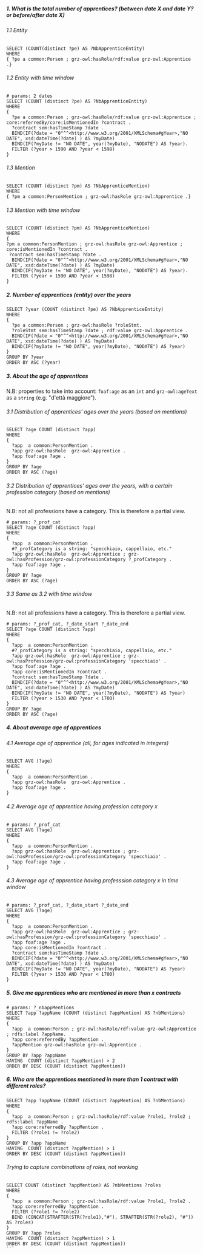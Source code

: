 ##### 1. What is the total number of apprentices? (between date X and date Y? or before/after date X)

###### 1.1 Entity
```sarql
SELECT (COUNT(distinct ?pe) AS ?NbApprenticeEntity)
WHERE
{ ?pe a common:Person ; grz-owl:hasRole/rdf:value grz-owl:Apprentice .}
```

###### 1.2 Entity with time window
```sarql
# params: 2 dates
SELECT (COUNT (distinct ?pe) AS ?NbApprenticeEntity)
WHERE
{ 
  ?pe a common:Person ; grz-owl:hasRole/rdf:value grz-owl:Apprentice ; core:referredBy/core:isMentionedIn ?contract .
  ?contract sem:hasTimeStamp ?date .
  BIND(IF(?date = "0"^^<http://www.w3.org/2001/XMLSchema#gYear>,"NO DATE", xsd:dateTime(?date) ) AS ?myDate) 
  BIND(IF(?myDate != "NO DATE", year(?myDate), "NODATE") AS ?year).
  FILTER (?year > 1590 AND ?year < 1598)
}
```

###### 1.3 Mention
```sparql
SELECT (COUNT (distinct ?pm) AS ?NbApprenticeMention)
WHERE
{ ?pm a common:PersonMention ; grz-owl:hasRole grz-owl:Apprentice .}
```

###### 1.3 Mention with time window
```sparql
SELECT (COUNT (distinct ?pm) AS ?NbApprenticeMention)
WHERE
{ 
?pm a common:PersonMention ; grz-owl:hasRole grz-owl:Apprentice ; core:isMentionedIn ?contract .
 ?contract sem:hasTimeStamp ?date .
  BIND(IF(?date = "0"^^<http://www.w3.org/2001/XMLSchema#gYear>,"NO DATE", xsd:dateTime(?date) ) AS ?myDate) 
  BIND(IF(?myDate != "NO DATE", year(?myDate), "NODATE") AS ?year).
  FILTER (?year > 1590 AND ?year < 1598)
}
```

##### 2. Number of apprentices (entity) over the years
```sparql
SELECT ?year (COUNT (distinct ?pe) AS ?NbApprenticeEntity)
WHERE
{
  ?pe a common:Person ; grz-owl:hasRole ?roleStmt.
  ?roleStmt sem:hasTimeStamp ?date ; rdf:value grz-owl:Apprentice .
  BIND(IF(?date = "0"^^<http://www.w3.org/2001/XMLSchema#gYear>,"NO DATE", xsd:dateTime(?date) ) AS ?myDate) 
  BIND(IF(?myDate != "NO DATE", year(?myDate), "NODATE") AS ?year)
}
GROUP BY ?year
ORDER BY ASC (?year)
```

##### 3. About the age of apprentices
 N.B: properties to take into account: `foaf:age` as an `int` and `grz-owl:ageText` as a `string` (e.g. "d'ettà maggiore").

###### 3.1 Distribution of apprentices' ages over the years (based on mentions)
```sparql
SELECT ?age COUNT (distinct ?app) 
WHERE
{
  ?app  a common:PersonMention .
  ?app grz-owl:hasRole  grz-owl:Apprentice .
  ?app foaf:age ?age .
}
GROUP BY ?age
ORDER BY ASC (?age)
```

###### 3.2 Distribution of apprentices' ages over the years, with a certain profession category (based on mentions)
N.B: not all professions have a category. This is therefore a partial view.

```sparql
# params: ?_prof_cat
SELECT ?age COUNT (distinct ?app) 
WHERE
{
  ?app  a common:PersonMention .
  #?_profCategory is a string: "specchiaio, cappellaio, etc."
  ?app grz-owl:hasRole  grz-owl:Apprentice ; grz-owl:hasProfession/grz-owl:professionCategory ?_profCategory .
  ?app foaf:age ?age .
}
GROUP BY ?age
ORDER BY ASC (?age)
```
###### 3.3 Same as 3.2 with time window
N.B: not all professions have a category. This is therefore a partial view.

```sparql
# params: ?_prof_cat, ?_date_start ?_date_end
SELECT ?age COUNT (distinct ?app) 
WHERE
{
  ?app  a common:PersonMention .
  #?_profCategory is a string: "specchiaio, cappellaio, etc."
  ?app grz-owl:hasRole  grz-owl:Apprentice ; grz-owl:hasProfession/grz-owl:professionCategory 'specchiaio' .
  ?app foaf:age ?age .
  ?app core:isMentionedIn ?contract .
  ?contract sem:hasTimeStamp ?date . 
  BIND(IF(?date = "0"^^<http://www.w3.org/2001/XMLSchema#gYear>,"NO DATE", xsd:dateTime(?date) ) AS ?myDate) 
  BIND(IF(?myDate != "NO DATE", year(?myDate), "NODATE") AS ?year)
  FILTER (?year > 1530 AND ?year < 1700)
}
GROUP BY ?age
ORDER BY ASC (?age)
```

##### 4. About average age of apprentices

###### 4.1 Average age of apprentice (all, for ages indicated in integers)
```sparql
SELECT AVG (?age)
WHERE
{
  ?app  a common:PersonMention .
  ?app grz-owl:hasRole  grz-owl:Apprentice .
  ?app foaf:age ?age .
}
```

###### 4.2 Average age of apprentice having profession category x
```sparql
# params: ?_prof_cat
SELECT AVG (?age)
WHERE
{
  ?app  a common:PersonMention .
  ?app grz-owl:hasRole  grz-owl:Apprentice ; grz-owl:hasProfession/grz-owl:professionCategory 'specchiaio' .
  ?app foaf:age ?age .
}
```

###### 4.3 Average age of apprentice having professsion category x in time window
```sparql
# params: ?_prof_cat, ?_date_start ?_date_end
SELECT AVG (?age)
WHERE
{
  ?app  a common:PersonMention .
  ?app grz-owl:hasRole  grz-owl:Apprentice ; grz-owl:hasProfession/grz-owl:professionCategory 'specchiaio' .
  ?app foaf:age ?age .
  ?app core:isMentionedIn ?contract .
  ?contract sem:hasTimeStamp ?date . 
  BIND(IF(?date = "0"^^<http://www.w3.org/2001/XMLSchema#gYear>,"NO DATE", xsd:dateTime(?date) ) AS ?myDate) 
  BIND(IF(?myDate != "NO DATE", year(?myDate), "NODATE") AS ?year)
  FILTER (?year > 1530 AND ?year < 1700)
}
```

##### 5. Give me apprentices who are mentioned in more than x contracts
```sparql
# params: ?_nbappMentions
SELECT ?app ?appName (COUNT (distinct ?appMention) AS ?nbMentions)
WHERE
{
  ?app  a common:Person ; grz-owl:hasRole/rdf:value grz-owl:Apprentice ; rdfs:label ?appName.
  ?app core:referredBy ?appMention .
  ?appMention grz-owl:hasRole grz-owl:Apprentice .
}
GROUP BY ?app ?appName
HAVING  COUNT (distinct ?appMention) > 2
ORDER BY DESC (COUNT (distinct ?appMention))
```

##### 6. Who are the apprentices mentioned in more than 1 contract with different roles?
```sparql
SELECT ?app ?appName (COUNT (distinct ?appMention) AS ?nbMentions)
WHERE
{
  ?app  a common:Person ; grz-owl:hasRole/rdf:value ?role1, ?role2 ; rdfs:label ?appName .
  ?app core:referredBy ?appMention .
  FILTER (?role1 != ?role2)
}
GROUP BY ?app ?appName
HAVING  COUNT (distinct ?appMention) > 1
ORDER BY DESC (COUNT (distinct ?appMention))
```

###### Trying to capture combinations of roles, not working 
```` sparql
SELECT COUNT (distinct ?appMention) AS ?nbMentions ?roles
WHERE
{
  ?app  a common:Person ; grz-owl:hasRole/rdf:value ?role1, ?role2 .
  ?app core:referredBy ?appMention .
  FILTER (?role1 != ?role2)
  BIND (CONCAT(STRAFTER(STR(?role1),"#"), STRAFTER(STR(?role2), "#")) AS ?roles)
}
GROUP BY ?app ?roles
HAVING  COUNT (distinct ?appMention) > 1
ORDER BY DESC (COUNT (distinct ?appMention))
```

